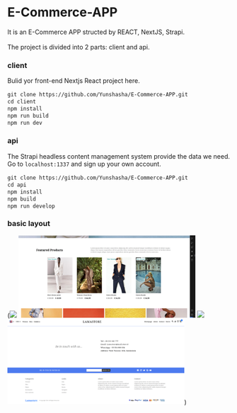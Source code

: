 # E-Commerce-APP

It is an E-Commerce APP structed by REACT, NextJS, Strapi.
<br />
<br />
The project is divided into 2 parts: client and api.

### client

Bulid yor front-end Nextjs React project here.

```
git clone https://github.com/Yunshasha/E-Commerce-APP.git
cd client
npm install
npm run build
npm run dev
```

### api

The Strapi headless content management system provide the data we need. Go to `localhost:1337` and sign up your own account.

```
git clone https://github.com/Yunshasha/E-Commerce-APP.git
cd api
npm install
npm build
npm run develop
```

### basic layout

(<img src= 'https://github.com/Yunshasha/E-Commerce-APP/blob/main/client/public/imgs/homepage.png' style='width: 400px' />
<img src= 'https://github.com/Yunshasha/E-Commerce-APP/blob/main/client/public/imgs/productCard.png' style='width: 400px' />
<img src= 'https://github.com/Yunshasha/E-Commerce-APP/blob/main/client/public/imgs/gridCategories.png' style='width: 400px' />
<img src= 'https://github.com/Yunshasha/E-Commerce-APP/blob/main/client/public/imgs/contactPage.png' style='width: 400px' />)
